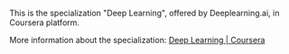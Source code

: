 This is the specialization "Deep Learning", offered by Deeplearning.ai, in Coursera platform.

More information about the specialization: [Deep Learning | Coursera](https://www.coursera.org/specializations/deep-learning?)
